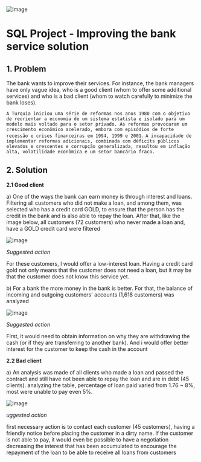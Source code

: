 ![image](https://user-images.githubusercontent.com/79090589/114392695-816cd300-9b6f-11eb-8b13-16c9465707fb.png)

# SQL Project - Improving the bank service solution

## 1. Problem

  The bank wants to improve their services. For instance, the bank managers have only vague idea,
  who is a good client (whom to offer some additional services) and who is a bad client
  (whom to watch carefully to minimize the bank loses).

  `A Turquia iniciou uma série de reformas nos anos 1980 com o objetivo de reorientar a economia de um sistema estatista e isolado para um modelo mais voltado para o setor privado. As reformas provocaram um crescimento econômico acelerado, embora com episódios de forte recessão e crises financeiras em 1994, 1999 e 2001.`
`A incapacidade de implementar reformas adicionais, combinada com déficits públicos elevados e crescentes e corrupção generalizada, resultou em inflação alta, volatilidade econômica e um setor bancário fraco.`
## 2. Solution
  
  **2.1 Good client**
  
  a) One of the ways the bank can earn money is through interest and loans.
     Filtering all customers who did not make a loan, and among them, was selected
     who has a credit card GOLD, to ensure that the person has the credit in the bank and is also able to repay the loan.
     After that, like the image below, all customers (72 customers) who never made a loan and, have a GOLD credit card were filtered
     
  ![image](https://user-images.githubusercontent.com/79090589/114393950-05738a80-9b71-11eb-919e-e3c610304dc9.png)
  
  *Suggested action*
  
  For these customers, I would offer a low-interest loan. Having a credit card gold  not only means that the customer does not need a loan, but it may be that the customer does not know this service yet.
    
  b) For a bank the more money in the bank is better. For that, the balance of incoming and outgoing customers' accounts (1,618 customers) was analyzed
  
  ![image](https://user-images.githubusercontent.com/79090589/114399778-aebd7f00-9b77-11eb-9ede-ff70684ee9f2.png)

  *Suggested action*
  
  First, it would need to obtain information on why they are withdrawing the cash (or if they are transferring to another bank).
  And i would offer better interest for the customer to keep the cash in the account
  

  **2.2 Bad client**
  
  a) An analysis was made of all clients who made a loan and passed the contract and still have not been able to repay the loan and are in debt (45 clients). analyzing the table, percentage of loan paid varied from 1.76 ~ 8%, most were unable to pay even 5%. 
  
  ![image](https://user-images.githubusercontent.com/79090589/114401023-eb3daa80-9b78-11eb-8c21-5db1bc89dbf7.png)
  
  
  *uggested action*
  
  first necessary action is to contact each customer (45 customers), having a friendly notice before placing
the customer in a dirty name. If the customer is not able to pay, it would even be possible to have a negotiation decreasing the interest that has been accumulated to encourage the repayment of the loan to be able to receive all loans from customers
